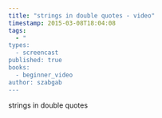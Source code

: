 ```yaml
---
title: "strings in double quotes - video"
timestamp: 2015-03-08T18:04:08
tags:
  - "
types:
  - screencast
published: true
books:
  - beginner_video
author: szabgab
---
```



strings in double quotes


<slidecast file="beginner-perl/strings-in-double-quotes" youtube="HTsitWJrqCY" />
